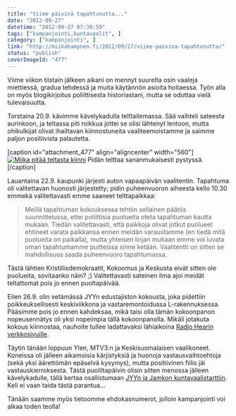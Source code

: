 ```yaml
---
title: "Viime päivinä tapahtunutta..."
date: "2012-09-27"
datetime: "2012-09-27 07:30:59"
tags: ["kampanjointi,kuntavaalit", ]
category: ["kampanjointi", ]
link: "http://miikahamynen.fi/2012/09/27/viime-paivina-tapahtunutta/"
status: "publish"
coverImageId: "477"
---
```


Viime viikon tiistain jälkeen aikani on mennyt suurelta osin vaaleja miettiessä, gradua tehdessä ja muita käytännön asioita hoitaessa. Työn alla on myös blogikirjoitus poliittisesta historiastani, mutta se odottaa vielä tulevaisuutta.

Torstaina 20.9. kävimme kävelykadulla telttailemassa. Sää vaihteli sateesta aurinkoon, ja teltassa piti roikkua jottei se olisi lähtenyt lentoon, mutta ohikulkijat olivat ihailtavan kiinnostuneita vaaliteemoistamme ja saimme paljon positiivista palautetta.

\[caption id="attachment\_477" align="aligncenter" width="560"\][![](http://miikahamynen.fi/wp-content/uploads/2012/09/CRW_0001-800x533.jpg "Miika pitää teltasta kiinni")](http://miikahamynen.fi/wp-content/uploads/2012/09/CRW_0001.jpg) Pidän telttaa sananmukaisesti pystyssä.\[/caption\]

Lauantaina 22.9. kaupunki järjesti auton vapaapäivän vaalitentin. Tapahtuma oli valitettavan huonosti järjestetty; pidin puheenvuoron aiheesta kello 10.30 emmekä valitettavasti emme saaneet telttapaikkaa:

> Meillä tapahtuman kokouksessa tehtiin sellainen päätös suunnittelussa, ettei poliittisia puolueita oteta tapahtuman kautta mukaan. Tiedän valitettavasti, että paikkoja olivat jotkut puolueet ehtineet varata paikkansa ennen meidän varaustamme (en tiedä mitä puolueita on paikalla), mutta yhteisen linjan mukaan emme voi luvata oman tapahtumamme puitteissa sinne ketään. Vaalitentti on sitten se mahdollisuus saada puheenvuoro tapahtumassa.

Tästä lähtien Kristillisdemokraatit, Kokoomus ja Keskusta eivät sitten ole puolueita, sovitaanko näin? ;) Valitettavasti sateinen ilma ajoi meidät teltattomat pois jo ennen puoltapäivää.

Eilen 26.9. olin vetämässä JYYn edustajiston kokousta, joka pidettiin poikkeuksellisesti keskiviikkona ja vastaremontoidussa L-rakennuksessa. Pääsimme pois jo ennen kahdeksaa, mikä taisi olla tämän kokoonpanon nopeusennätys oli yksi nopeimpia tällä kokoonpanolla. Mikäli jotakuta kokous kiinnostaa, nauhoite tullee ladattavaksi lähiaikoina [Radio Hearin verkkosivuille](http://www.hear.fi/dl/jyy/).

Täytin tänään loppuun Ylen, MTV3:n ja Keskisuomalaisen vaalikoneet. Koneissa oli jälleen aikamoisia kärjistyksiä ja huonoja vastausvaihtoehtoja (sekä yksi äärettömän epäselvä kysymys), mutta positiivinen fiilis jäi vastauskierroksesta. Tästä puoliltapäivin olisin sitten menossa jälleen kävelykadulle, tällä kertaa osallistumaan [JYYn ja Jamkon kuntavaalistarttiin](https://www.facebook.com/events/474225725943375/). Keli ei vaan taida tästä parantua...

Tänään saamme myös tietoomme ehdokasnumerot, jolloin kampanjointi voi alkaa toden teolla!
